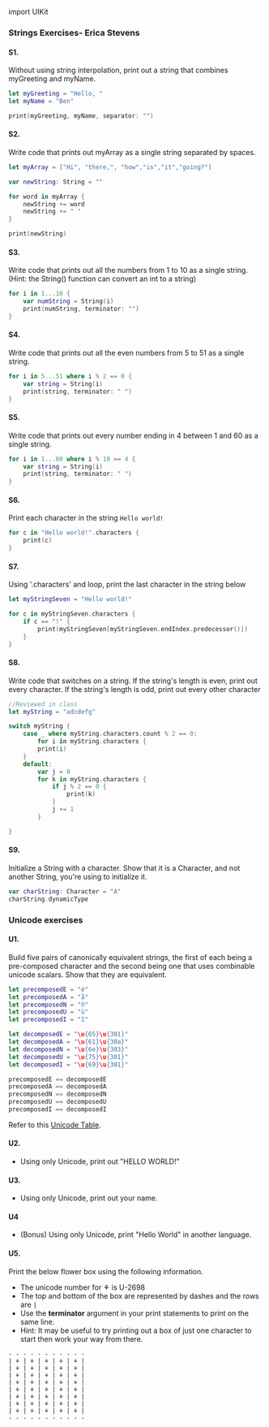 

import UIKit

### Strings Exercises- Erica Stevens

#### S1.
Without using string interpolation, print out a string that combines myGreeting and myName.

```swift
let myGreeting = "Hello, "
let myName = "Ben"

print(myGreeting, myName, separator: "")

```
#### S2.
Write code that prints out myArray as a single string separated by spaces.

```swift
let myArray = ["Hi", "there,", "how","is","it","going?"]

var newString: String = ""

for word in myArray {
    newString += word
    newString += " "
}

print(newString)
```
#### S3.
Write code that prints out all the numbers from 1 to 10 as a single string.  (Hint: the String() function can convert an int to a string)

```swift
for i in 1...10 {
    var numString = String(i)
    print(numString, terminator: "")
}
```

#### S4.
Write code that prints out all the even numbers from 5 to 51 as a single string.

```swift
for i in 5...51 where i % 2 == 0 {
    var string = String(i)
    print(string, terminator: " ")
}
```
#### S5.
Write code that prints out every number ending in 4 between 1 and 60 as a single string.

```swift
for i in 1...60 where i % 10 == 4 {
    var string = String(i)
    print(string, terminator: " ")
}
```

#### S6.
Print each character in the string ```Hello world!```

```swift
for c in "Hello world!".characters {
    print(c)
}
```

#### S7.
Using '.characters' and loop, print the last character in the string below

```swift
let myStringSeven = "Hello world!"

for c in myStringSeven.characters {
    if c == "!" {
        print(myStringSeven[myStringSeven.endIndex.predecessor()])
    }
}

```

#### S8.
Write code that switches on a string.  If the string's length is even, print out every character.  If the string's length is odd, print out every other character

```swift
//Reviewed in class
let myString = "adcdefg"

switch myString {
    case _ where myString.characters.count % 2 == 0:
        for i in myString.characters {
        print(i)
    }
    default:
        var j = 0
        for k in myString.characters {
            if j % 2 == 0 {
                print(k)
            }
            j += 1
        }

}
```


#### S9.
Initialize a String with a character. Show that it is a Character, and not another String, you're using to initialize it.

```swift
var charString: Character = "A"
charString.dynamicType
```
### Unicode exercises

#### U1.
Build five pairs of canonically equivalent strings, the first of each being a pre-composed character and
the second being one that uses combinable unicode scalars. Show that they are equivalent.

```swift
let precomposedE = "é"
let precomposedA = "å"
let precomposedN = "ñ"
let precomposedU = "ü"
let precomposedI = "î"

let decomposedE = "\u{65}\u{301}"
let decomposedA = "\u{61}\u{30a}"
let decomposedN = "\u{6e}\u{303}"
let decomposedU = "\u{75}\u{301}"
let decomposedI = "\u{69}\u{301}"

precomposedE == decomposedE
precomposedA == decomposedA
precomposedN == decomposedN
precomposedU == decomposedU
precomposedI == decomposedI
```

Refer to this [Unicode Table](http://unicode-table.com/en/).

#### U2.
* Using only Unicode, print out "HELLO WORLD!"

#### U3.
* Using only Unicode, print out your name.

#### U4
* (Bonus) Using only Unicode, print "Hello World" in another language.

#### U5.
Print the below flower box using the following information.
* The unicode number for ⚘ is U-2698
* The top and bottom of the box are represented by dashes and the rows are ```|```
* Use the __terminator__ argument in your print statements to print on the same line.
* Hint: It may be useful to try printing out a box of just one character to start then work your way from there.

```
- - - - - - - - - - -
| ⚘ | ⚘ | ⚘ | ⚘ | ⚘ |
| ⚘ | ⚘ | ⚘ | ⚘ | ⚘ |
| ⚘ | ⚘ | ⚘ | ⚘ | ⚘ |
| ⚘ | ⚘ | ⚘ | ⚘ | ⚘ |
| ⚘ | ⚘ | ⚘ | ⚘ | ⚘ |
| ⚘ | ⚘ | ⚘ | ⚘ | ⚘ |
| ⚘ | ⚘ | ⚘ | ⚘ | ⚘ |
| ⚘ | ⚘ | ⚘ | ⚘ | ⚘ |
- - - - - - - - - - -

```
